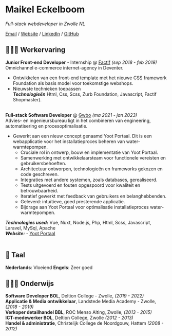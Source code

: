 # Maikel Eckelboom

_Full-stack webdeveloper in Zwolle NL_ <br>

[Email](mailto:mannesmaikel@gmail.com) / [Website](https://portfolio-maikel-eckelboom.vercel.app/) / [LinkedIn](https://www.linkedin.com/in/maikel-eckelboom-328b67181/) / [GitHub](https://github.com/maikeleckelboom/) 



## 👩🏼‍💻 Werkervaring

**Junior Front-end Developer** - Internship @ [Factif](https://factif.nl/) _(sep 2018 - feb 2019)_ <br>
Omnichannel e-commerce internet-agency in Deventer.

  - Ontwikkelen van een front-end template met het nieuwe CSS framework Foundation als basis model voor toekomstige webshops.
  - Nieuwste technieken toepassen <br>
**_Technologieën_** Html, Css, Scss, Zurb Foundation, Javascript, Factif Shopmaster).
<br><br>



**Full-stack Software Developer** @ [Gwbo](http://gwbo.nl/) _(ma 2021 - jan 2023)_ <br>
Advies- en ingenieursbureau ligt in het combineren van engineering, automatisering en procesoptimalisatie.

-  Gewerkt aan een nieuw concept genaamd Yoot Portaal. Dit is een webapplicatie voor het installatieproces beheren van water-warmtepompen. <br>
   - Cruciale rol in ontwerp, bouw en implementatie van Yoot Portaal.
   - Samenwerking met ontwikkelaarsteam voor functionele vereisten en gebruikersbehoeften.
   - Architectuur ontworpen, technologieën en frameworks gekozen en code geschreven.
   - Integraties met andere systemen, zoals databases, gerealiseerd.
   - Tests uitgevoerd en fouten opgespoord voor kwaliteit en betrouwbaarheid.
   - Iteratief gewerkt met feedback van gebruikers en belanghebbenden.
   - Geleverd: intuïtieve, goed presterende applicatie.
   - Bijdrage aan Yoot Portaal voor optimalisatie installatieproces water-warmtepompen.

**_Technologies used:_** Vue, Nuxt, Node.js, Php, Html, Scss, Javascript, Laravel, MySql, Apache<br>
**_Website:_**
    - [Yoot Portaal](https://portaal.yoot.nl/)
<br><br>


## 💬 Taal

  **Nederlands**: Vloeiend
  **Engels**: Zeer goed


## 👩🏼‍🎓 Onderwijs

**Software Developer BOL**, Deltion College - Zwolle, _(2019 - 2022)_ <br>
**Applicatie & Media ontwikkelaar**, Landstede Media Academy - Zwolle, _(2018 - 2019)_ <br>
**Verkoper detailhandel BBL**, ROC Menso Alting, Zwolle, _(2013 - 2015)_ <br>
**ICT-medewerker BOL**, Deltion College, Zwolle _(2012 - 2013)_ <br>
**Handel & administratie**, Christelijk College de Noordgouw, Hattem _(2008 - 2012)_ <br>

